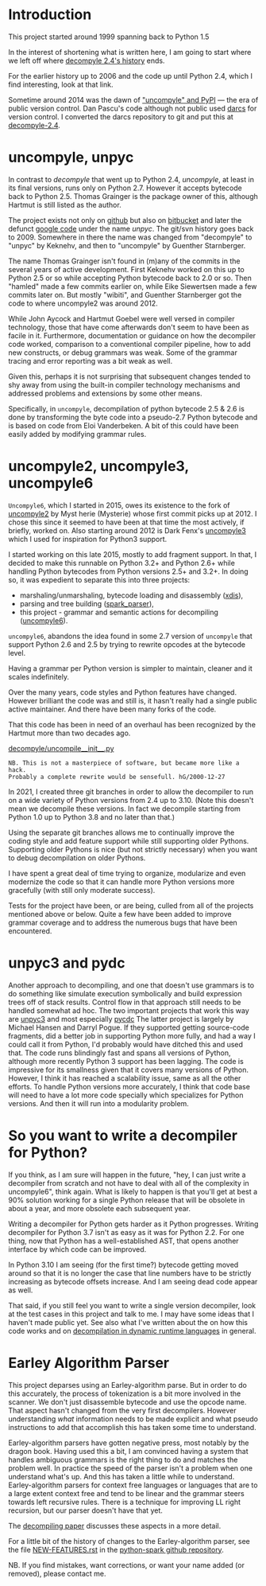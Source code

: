 # Introduction

This project started around 1999 spanning back to Python 1.5

In the interest of shortening what is written here, I am going to start where we left off where [decompyle 2.4's history](https://github.com/rocky/decompile-2.4/blob/master/HISTORY.md) ends.

For the earlier history up to 2006 and the code up until Python 2.4, which I find interesting, look at that link.

Sometime around 2014 was the dawn of ["uncompyle" and PyPI](https://pypi.python.org/pypi/uncompyle/1.1) &mdash; the era of
public version control. Dan Pascu's code although not public used [darcs](http://darcs.net/) for version control. I converted the darcs repository to git and put this at [decompyle-2.4](https://github.com/rocky/decompile-2.4).

# uncompyle, unpyc

In contrast to _decompyle_ that went up to Python 2.4, _uncompyle_, at least in its final versions, runs only on Python 2.7. However it accepts bytecode back to Python 2.5. Thomas Grainger is the package owner of this, although Hartmut is still listed as the author.

The project exists not only on [github](https://github.com/gstarnberger/uncompyle) but also on
[bitbucket](https://bitbucket.org/gstarnberger/uncompyle) and later the defunct [google
code](https://code.google.com/archive/p/unpyc/) under the name _unpyc_. The git/svn history goes back to 2009. Somewhere in there the name was changed from "decompyle" to "unpyc" by Keknehv, and then to "uncompyle" by Guenther Starnberger.

The name Thomas Grainger isn't found in (m)any of the commits in the several years of active development. First Keknehv worked on this up to Python 2.5 or so while accepting Python bytecode back to 2.0 or so. Then "hamled" made a few commits earlier on, while Eike Siewertsen made a few commits later on. But mostly "wibiti", and Guenther Starnberger got the code to where uncompyle2 was around 2012.

While John Aycock and Hartmut Goebel were well versed in compiler technology, those that have come afterwards don't seem to have been as facile in it.  Furthermore, documentation or guidance on how the decompiler code worked, comparison to a conventional compiler pipeline, how to add new constructs, or debug grammars was weak. Some of the grammar tracing and error reporting was a bit weak as well.

Given this, perhaps it is not surprising that subsequent changes tended to shy away from using the built-in compiler technology mechanisms and addressed problems and extensions by some other means.

Specifically, in `uncompyle`, decompilation of python bytecode 2.5 & 2.6 is done by transforming the byte code into a pseudo-2.7 Python bytecode and is based on code from Eloi Vanderbeken. A bit of this could have been easily added by modifying grammar rules.


# uncompyle2, uncompyle3, uncompyle6

`Uncompyle6`, which I started in 2015, owes its existence to the fork of [uncompyle2](https://github.com/Mysterie/uncompyle2) by Myst herie (Mysterie) whose first commit picks up at 2012. I chose this since it seemed to have been at that time the most actively, if briefly, worked on. Also starting around 2012 is Dark Fenx's [uncompyle3](https://github.com/DarkFenX/uncompyle3) which I used for inspiration for Python3 support.

I started working on this late 2015, mostly to add fragment support. In that, I decided to make this runnable on Python 3.2+ and Python 2.6+ while handling Python bytecodes from Python versions 2.5+ and
3.2+. In doing so, it was expedient to separate this into three projects:

* marshaling/unmarshaling, bytecode loading and disassembly ([xdis](https://pypi.python.org/pypi/xdis)),
* parsing and tree building ([spark_parser](https://pypi.python.org/pypi/spark_parser)),
* this project - grammar and semantic actions for decompiling
  ([uncompyle6](https://pypi.python.org/pypi/uncompyle6)).

 `uncompyle6`, abandons the idea found in some 2.7 version of `uncompyle` that support Python 2.6 and 2.5 by trying to rewrite opcodes at the bytecode level.

Having a grammar per Python version is simpler to maintain, cleaner and it scales indefinitely.

Over the many years, code styles and Python features have changed. However brilliant the code was and still is, it hasn't really had a single public active maintainer. And there have been many forks of the code.

That this code has been in need of an overhaul has been recognized by the Hartmut more than two decades ago.

[decompyle/uncompile__init__.py](https://github.com/gstarnberger/uncompyle/blob/master/uncompyle/__init__.py#L25-L26)

    NB. This is not a masterpiece of software, but became more like a hack.
    Probably a complete rewrite would be sensefull. hG/2000-12-27

In 2021, I created three git branches in order to allow the decompiler to run on a wide variety of Python versions from 2.4 up to 3.10. (Note this doesn't mean we decompile these versions. In fact we decompile starting from Python 1.0 up to Python 3.8 and no later than that.)

Using the separate git branches allows me to continually improve the coding style and add feature support while still supporting older Pythons. Supporting older Pythons is nice (but not strictly necessary) when you want to debug decompilation on older Pythons.

I have spent a great deal of time trying to organize, modularize and even modernize the code so that it can handle more Python versions more gracefully (with still only moderate success).

Tests for the project have been, or are being, culled from all of the projects mentioned above or below. Quite a few have been added to improve grammar coverage and to address the numerous bugs that have been encountered.


# unpyc3 and pydc

Another approach to decompiling, and one that doesn't use grammars is to do something like simulate execution symbolically and build expression trees off of stack results. Control flow in that approach
still needs to be handled somewhat ad hoc.  The two important projects that work this way are [unpyc3](https://code.google.com/p/unpyc3/) and most especially [pycdc](https://github.com/zrax/pycdc) The latter
project is largely by Michael Hansen and Darryl Pogue. If they supported getting source-code fragments, did a better job in supporting Python more fully, and had a way I could call it from Python, I'd probably would have ditched this and used that. The code runs blindingly fast and spans all versions of Python, although more recently Python 3 support has been lagging. The code is impressive for its smallness given that it covers many versions of Python. However, I think it has reached a scalability issue, same as all the other efforts. To handle Python versions more accurately, I think that code base will need to have a lot more code specially which specializes for Python versions. And then it will run into a modularity problem.

# So you want to write a decompiler for Python?

If you think, as I am sure will happen in the future, "hey, I can just write a decompiler from scratch and not have to deal with all of the complexity in uncompyle6", think again. What is likely to happen is that you'll get at best a 90% solution working for a single Python release that will be obsolete in about a year, and more obsolete each subsequent year.

Writing a decompiler for Python gets harder as it Python progresses. Writing decompiler for Python 3.7 isn't as easy as it was for Python 2.2. For one thing, now that Python has a well-established AST, that opens another interface by which code can be improved.

In Python 3.10 I am seeing (for the first time?) bytecode getting moved around so that it is no longer the case that line numbers have to be strictly increasing as bytecode offsets increase. And I am seeing dead code appear as well.

That said, if you still feel you want to write a single version decompiler, look at the test cases in this project and talk to me. I may have some ideas that I haven't made public yet. See also what I've written about the on how this code works and on [decompilation in dynamic runtime languages](http://rocky.github.io/Deparsing-Paper.pdf) in general.



# Earley Algorithm Parser

This project deparses using an Earley-algorithm parse. But in order to do this accurately, the process of tokenization is a bit more involved in the scanner. We don't just disassemble bytecode and use the opcode name. That aspect hasn't changed from the very first decompilers. However understanding _what_ information needs to be made explicit and what pseudo instructions to add that accomplish this has taken some time to understand.

Earley-algorithm parsers have gotten negative press, most notably by the dragon book. Having used this a bit, I am convinced having a system that handles ambiguous grammars is the right thing to do and matches the problem well. In practice the speed of the parser isn't a problem when one understand what's up. And this has taken a little while to understand.
Earley-algorithm parsers for context free languages or languages that are to a large extent context free and tend to be linear and the grammar steers towards left recursive rules. There is a technique for improving LL right recursion, but our parser doesn't have that yet.

The [decompiling paper](http://rocky.github.io/Deparsing-Paper.pdf) discusses these aspects in a more detail.


For a little bit of the history of changes to the Earley-algorithm parser, see the file [NEW-FEATURES.rst](https://github.com/rocky/python-spark/blob/master/NEW-FEATURES.rst) in the [python-spark github repository](https://github.com/rocky/python-spark).

NB. If you find mistakes, want corrections, or want your name added (or removed), please contact me.
